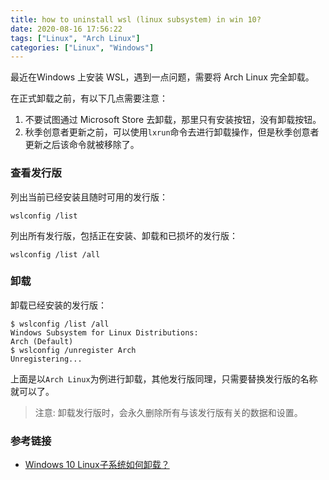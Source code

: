 ```yaml
---
title: how to uninstall wsl (linux subsystem) in win 10?
date: 2020-08-16 17:56:22
tags: ["Linux", "Arch Linux"]
categories: ["Linux", "Windows"]
---
```


最近在Windows 上安装 WSL，遇到一点问题，需要将 Arch Linux 完全卸载。

<!-- more -->

在正式卸载之前，有以下几点需要注意：
1. 不要试图通过 Microsoft Store 去卸载，那里只有安装按钮，没有卸载按钮。
2. 秋季创意者更新之前，可以使用`lxrun`命令去进行卸载操作，但是秋季创意者更新之后该命令就被移除了。

### 查看发行版

列出当前已经安装且随时可用的发行版：
```
wslconfig /list
```

列出所有发行版，包括正在安装、卸载和已损坏的发行版：
```
wslconfig /list /all
```

### 卸载

卸载已经安装的发行版：
```
$ wslconfig /list /all
Windows Subsystem for Linux Distributions:
Arch (Default)
$ wslconfig /unregister Arch
Unregistering...
```
上面是以`Arch Linux`为例进行卸载，其他发行版同理，只需要替换发行版的名称就可以了。

> 注意: 卸载发行版时，会永久删除所有与该发行版有关的数据和设置。

### 参考链接
* [Windows 10 Linux子系统如何卸载？](https://blog.littlelanmoe.com/exp/494)